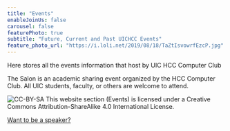```yaml
---
title: "Events"
enableJoinUs: false
carousel: false
featurePhoto: true
subtitle: "Future, Current and Past UICHCC Events"
feature_photo_url: "https://i.loli.net/2019/08/18/TaZtIsvowrfEzcP.jpg"
---
```


Here stores all the events information that host by UIC HCC Computer Club

The Salon is an academic sharing event organized by the HCC Computer Club. All UIC students, faculty, or others are welcome to attend.

<img src="https://i.creativecommons.org/l/by-sa/4.0/88x31.png" alt="CC-BY-SA">
This website section (Events) is licensed under a Creative Commons Attribution-ShareAlike 4.0 International License. 

[Want to be a speaker?](mailto:affairs@uichcc.com?subject=I%20want%20to%20be%20a%20speaker&body=%2F*%20Please%20Introduce%20yourself%20and%20your%20topic%20here%20*%2F)